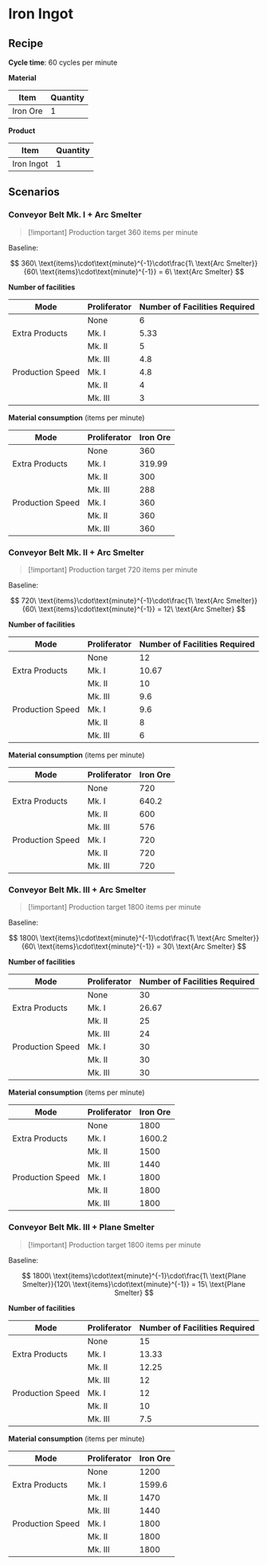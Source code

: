 # Iron Ingot

## Recipe

**Cycle time**: 60 cycles per minute

**Material**

| Item     | Quantity |
| -------- | -------- |
| Iron Ore | 1        |

**Product**

| Item       | Quantity |
| ---------- | -------- |
| Iron Ingot | 1        | 

## Scenarios

### Conveyor Belt Mk. I + Arc Smelter

> [!important] Production target
> 360 items per minute

Baseline:

$$
360\ \text{items}\cdot\text{minute}^{-1}\cdot\frac{1\ \text{Arc Smelter}}{60\ \text{items}\cdot\text{minute}^{-1}} = 6\ \text{Arc Smelter}
$$

**Number of facilities**

| Mode             | Proliferator | Number of Facilities Required |
| ---------------- | ------------ | ----------------------------- |
|                  | None         | 6                             |
| Extra Products   | Mk. I        | 5.33                          |
|                  | Mk. II       | 5                             |
|                  | Mk. III      | 4.8                           |
| Production Speed | Mk. I        | 4.8                           |
|                  | Mk. II       | 4                             |
|                  | Mk. III      | 3                             |

**Material consumption** (items per minute)

| Mode             | Proliferator | Iron Ore |
| ---------------- | ------------ | -------- |
|                  | None         | 360      |
| Extra Products   | Mk. I        | 319.99   |
|                  | Mk. II       | 300      |
|                  | Mk. III      | 288      |
| Production Speed | Mk. I        | 360      |
|                  | Mk. II       | 360      |
|                  | Mk. III      | 360      |

### Conveyor Belt Mk. II + Arc Smelter

> [!important] Production target
> 720 items per minute

Baseline:

$$
720\ \text{items}\cdot\text{minute}^{-1}\cdot\frac{1\ \text{Arc Smelter}}{60\ \text{items}\cdot\text{minute}^{-1}} = 12\ \text{Arc Smelter}
$$

**Number of facilities**

| Mode             | Proliferator | Number of Facilities Required |
| ---------------- | ------------ | ----------------------------- |
|                  | None         | 12                            |
| Extra Products   | Mk. I        | 10.67                         |
|                  | Mk. II       | 10                            |
|                  | Mk. III      | 9.6                           |
| Production Speed | Mk. I        | 9.6                           |
|                  | Mk. II       | 8                             |
|                  | Mk. III      | 6                             |

**Material consumption** (items per minute)

| Mode             | Proliferator | Iron Ore |
| ---------------- | ------------ | -------- |
|                  | None         | 720      |
| Extra Products   | Mk. I        | 640.2    |
|                  | Mk. II       | 600      |
|                  | Mk. III      | 576      |
| Production Speed | Mk. I        | 720      |
|                  | Mk. II       | 720      |
|                  | Mk. III      | 720      |

### Conveyor Belt Mk. III + Arc Smelter

> [!important] Production target
> 1800 items per minute

Baseline:

$$
1800\ \text{items}\cdot\text{minute}^{-1}\cdot\frac{1\ \text{Arc Smelter}}{60\ \text{items}\cdot\text{minute}^{-1}} = 30\ \text{Arc Smelter}
$$

**Number of facilities**

| Mode             | Proliferator | Number of Facilities Required |
| ---------------- | ------------ | ----------------------------- |
|                  | None         | 30                            |
| Extra Products   | Mk. I        | 26.67                         |
|                  | Mk. II       | 25                            |
|                  | Mk. III      | 24                            |
| Production Speed | Mk. I        | 30                            |
|                  | Mk. II       | 30                            |
|                  | Mk. III      | 30                            |

**Material consumption** (items per minute)

| Mode             | Proliferator | Iron Ore |
| ---------------- | ------------ | -------- |
|                  | None         | 1800     |
| Extra Products   | Mk. I        | 1600.2   |
|                  | Mk. II       | 1500     |
|                  | Mk. III      | 1440     |
| Production Speed | Mk. I        | 1800     |
|                  | Mk. II       | 1800     |
|                  | Mk. III      | 1800     |

### Conveyor Belt Mk. III + Plane Smelter

> [!important] Production target
> 1800 items per minute

Baseline:

$$
1800\ \text{items}\cdot\text{minute}^{-1}\cdot\frac{1\ \text{Plane Smelter}}{120\ \text{items}\cdot\text{minute}^{-1}} = 15\ \text{Plane Smelter}
$$

**Number of facilities**

| Mode             | Proliferator | Number of Facilities Required |
| ---------------- | ------------ | ----------------------------- |
|                  | None         | 15                            |
| Extra Products   | Mk. I        | 13.33                         |
|                  | Mk. II       | 12.25                         |
|                  | Mk. III      | 12                            |
| Production Speed | Mk. I        | 12                            |
|                  | Mk. II       | 10                            |
|                  | Mk. III      | 7.5                           |

**Material consumption** (items per minute)

| Mode             | Proliferator | Iron Ore |
| ---------------- | ------------ | -------- |
|                  | None         | 1200     |
| Extra Products   | Mk. I        | 1599.6   |
|                  | Mk. II       | 1470     |
|                  | Mk. III      | 1440     |
| Production Speed | Mk. I        | 1800     |
|                  | Mk. II       | 1800     |
|                  | Mk. III      | 1800     |
